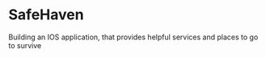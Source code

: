# SafeHaven
Building an IOS application, that provides helpful services and places to go to survive
